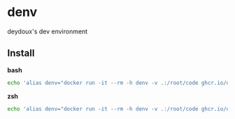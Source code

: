 # denv
deydoux's dev environment

## Install
**bash**
```bash
echo 'alias denv="docker run -it --rm -h denv -v .:/root/code ghcr.io/deydoux/denv:latest"' >> ~/.bashrc
```
**zsh**
```bash
echo 'alias denv="docker run -it --rm -h denv -v .:/root/code ghcr.io/deydoux/denv:latest"' >> ~/.zshrc
```
